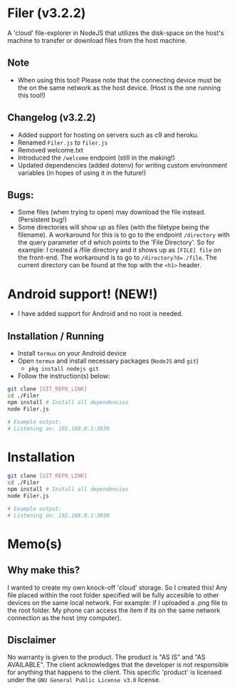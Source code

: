 # Filer (v3.2.2)
A 'cloud' file-explorer in NodeJS that utilizes the disk-space on the host's machine to transfer or download files from the host machine.

## Note
-   When using this tool! Please note that the connecting device must be the on the same network as the host device. (Host is the one running this tool!)

## Changelog (v3.2.2)
-	Added support for hosting on servers such as c9 and heroku.
-	Renamed `Filer.js` to `filer.js`
-	Removed welcome.txt
-	Introduced the `/welcome` endpoint (still in the making!)
-	Updated dependencies (added dotenv) for writing custom environment variables (in hopes of using it in the future!)

## Bugs:
-	Some files (when trying to open) may download the file instead. (Persistent bug!)
-	Some directories will show up as files (with the filetype being the filename). A workaround for this is to go to the endpoint `/directory` with the query parameter of d which points to the 'File Directory'. So for example: I created a /file directory and it shows up as `[FILE] file` on the front-end. The workaround is to go to `/directory?d=./file`. The current directory can be found at the top with the `<h1>` header.

# Android support! (NEW!)
-   I have added support for Android and no root is needed.
## Installation / Running
-   Install `termux` on your Android device
-   Open `termux` and install necessary packages (`NodeJS` and `git`)
    -   `pkg install nodejs git`
-   Follow the instruction(s) below:
```bash
git clone [GIT_REPO_LINK]
cd ./Filer
npm install # Install all dependencies
node Filer.js

# Example output:
# Listening on: 192.168.0.1:3030
```

# Installation
```bash
git clone [GIT_REPO_LINK]
cd ./Filer
npm install # Install all dependencies
node Filer.js

# Example output:
# Listening on: 192.168.0.1:3030
```
# Memo(s)
## Why make this?
I wanted to create my own knock-off 'cloud' storage. So I created this! Any file placed within the root folder specified will be fully accesible to other devices on the same local network. For example: if I uploaded a .png file to the root folder. My phone can access the item if its on the same network connection as the host (my computer).

## Disclaimer
No warranty is given to the product. The product is "AS IS" and "AS AVAILABLE". The client acknowledges that the developer is not responsible for anything that happens to the client. This specific 'product' is licensed under the `GNU General Public License v3.0` license.